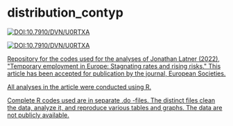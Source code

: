 # distribution_contyp

[![DOI:10.7910/DVN/U0RTXA](http://img.shields.io/badge/DOI-10.7910/DVN/ZBLXPR.425840-B31B1B.svg)](https://doi.org/10.7910/DVN/ZBLXPR)

<a href="https://doi.org/10.7910/DVN/ZBLXPR" target="_blank"><img src="http://img.shields.io/badge/DOI-10.7910/DVN/ZBLXPR.425840-B31B1B.svg" alt="DOI:10.7910/DVN/U0RTXA">

Repository for the codes used for the analyses of Jonathan Latner (2022), "Temporary employment in Europe: Stagnating rates and rising risks."  This article has been accepted for publication by the journal, European Societies.

All analyses in the article were conducted using R. 

Complete R codes used are in separate .do -files.  The distinct files clean the data, analyze it, and reproduce various tables and graphs.  The data are not publicly available.  

